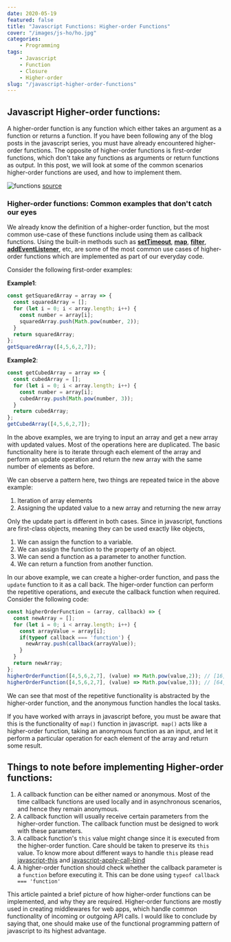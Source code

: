 ```yaml
---
date: 2020-05-19
featured: false
title: "Javascript Functions: Higher-order Functions"
cover: "/images/js-ho/ho.jpg"
categories: 
    - Programming
tags:
    - Javascript
    - Function
    - Closure
    - Higher-order
slug: "/javascript-higher-order-functions"
---
```


## Javascript Higher-order functions:

A higher-order function is any function which either takes an argument as a function or returns a function. If you have been following any of the blog posts in the javascript series, you must have already encountered higher-order functions. The opposite of higher-order functions is first-order functions, which don't take any functions as arguments or return functions as output. In this post, we will look at some of the common scenarios higher-order functions are used, and how to implement them.

![functions](/images/js-abc/functions.png)
[source](https://pixabay.com/photos/learn-mathematics-child-girl-2405206/)

### Higher-order functions: Common examples that don't catch our eyes

We already know the definition of a higher-order function, but the most common use-case of these functions include using them as callback functions. Using the built-in methods such as [**setTimeout**](https://www.w3schools.com/jsref/met_win_settimeout.asp), [**map**](https://developer.mozilla.org/en-US/docs/Web/JavaScript/Reference/Global_Objects/Map), [**filter**](https://developer.mozilla.org/en-US/docs/Web/JavaScript/Reference/Global_Objects/Array/filter), [**addEventListener**](https://developer.mozilla.org/en-US/docs/Web/API/EventTarget/addEventListener), etc, are some of the most common use cases of higher-order functions which are implemented as part of our everyday code.

Consider the following first-order examples: 

**Example1**:
```javascript
const getSquaredArray = array => {
  const squaredArray = [];
  for (let i = 0; i < array.length; i++) {
    const number = array[i];
    squaredArray.push(Math.pow(number, 2));
  }
  return squaredArray;
};
getSquaredArray([4,5,6,2,7]);
```
**Example2**: 
```javascript
const getCubedArray = array => {
  const cubedArray = [];
  for (let i = 0; i < array.length; i++) {
    const number = array[i];
    cubedArray.push(Math.pow(number, 3));
  }
  return cubedArray;
};
getCubedArray([4,5,6,2,7]);
```

In the above examples, we are trying to input an array and get a new array with updated values. Most of the operations here are duplicated. The basic functionality here is to iterate through each element of the array and perform an update operation and return the new array with the same number of elements as before.

We can observe a pattern here, two things are repeated twice in the above example:
1. Iteration of array elements
2. Assigning the updated value to a new array and returning the new array

Only the update part is different in both cases. Since in javascript, functions are first-class objects, meaning they can be used exactly like objects,
1. We can assign the function to a variable.
2. We can assign the function to the property of an object.
3. We can send a function as a parameter to another function.
4. We can return a function from another function.

In our above example, we can create a higher-order function, and pass the `update` function to it as a call back. The higer-order function can perform the repetitive operations, and execute the callback function when required. Consider the following code:

```javascript
const higherOrderFunction = (array, callback) => {
  const newArray = [];
  for (let i = 0; i < array.length; i++) {
    const arrayValue = array[i];
    if(typeof callback === 'function') {
      newArray.push(callback(arrayValue));
    }
  }
  return newArray;
};
higherOrderFunction([4,5,6,2,7], (value) => Math.pow(value,2)); // [16, 25, 36, 4, 49]
higherOrderFunction([4,5,6,2,7], (value) => Math.pow(value,3)); // [64, 125, 216, 8, 343]
```

We can see that most of the repetitive functionality is abstracted by the higher-order function, and the anonymous function handles the local tasks.

If you have worked with arrays in javascript before, you must be aware that this is the functionality of `map()` function in javascript.` map()` acts like a higher-order function, taking an anonymous function as an input, and let it perform a particular operation for each element of the array and return some result.

## Things to note before implementing Higher-order functions:

1. A callback function can be either named or anonymous. Most of the time callback functions are used locally and in asynchronous scenarios, and hence they remain anonymous.
2. A callback function will usually receive certain parameters from the higher-order function. The callback function must be designed to work with these parameters.
3. A callback function's `this` value might change since it is executed from the higher-order function. Care should be taken to preserve its `this` value. To know more about different ways to handle `this` please read [javascript-this](/javascript-understanding-this) and [javascript-apply-call-bind](/javascripts-abc-apply-bind-and-call)
4. A higher-order function should check whether the callback parameter is a `function` before executing it. This can be done using `typeof callback === 'function'`

This article painted a brief picture of how higher-order functions can be implemented, and why they are required. Higher-order functions are mostly used in creating middlewares for web apps, which handle common functionality of incoming or outgoing API calls. I would like to conclude by saying that, one should make use of the functional programming pattern of javascript to its highest advantage.